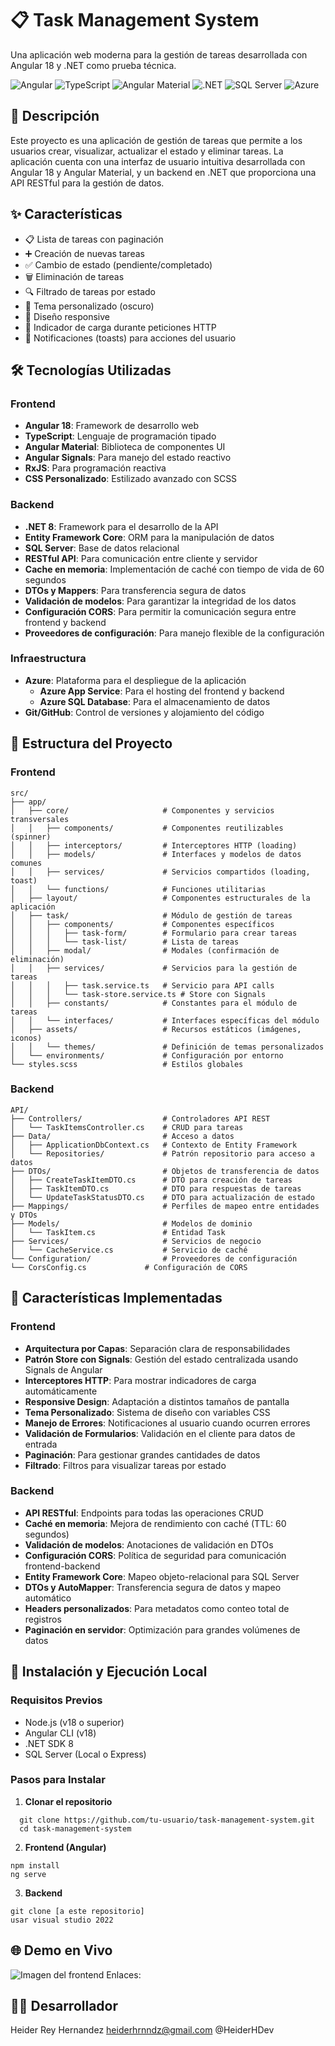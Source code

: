 # 📋 Task Management System

Una aplicación web moderna para la gestión de tareas desarrollada con Angular 18 y .NET como prueba técnica.

![Angular](https://img.shields.io/badge/Angular-18-DD0031?style=flat-square&logo=angular)
![TypeScript](https://img.shields.io/badge/TypeScript-5.4-3178C6?style=flat-square&logo=typescript)
![Angular Material](https://img.shields.io/badge/Angular_Material-17-757575?style=flat-square&logo=material-design)
![.NET](https://img.shields.io/badge/.NET-8-512BD4?style=flat-square&logo=dotnet)
![SQL Server](https://img.shields.io/badge/SQL_Server-CC2927?style=flat-square&logo=microsoftsqlserver)
![Azure](https://img.shields.io/badge/Azure-Deployment-0078D4?style=flat-square&logo=microsoftazure)

## 📝 Descripción

Este proyecto es una aplicación de gestión de tareas que permite a los usuarios crear, visualizar, actualizar el estado y eliminar tareas. La aplicación cuenta con una interfaz de usuario intuitiva desarrollada con Angular 18 y Angular Material, y un backend en .NET que proporciona una API RESTful para la gestión de datos.

## ✨ Características

- 📋 Lista de tareas con paginación
- ➕ Creación de nuevas tareas
- ✅ Cambio de estado (pendiente/completado)
- 🗑️ Eliminación de tareas
- 🔍 Filtrado de tareas por estado
- 🌙 Tema personalizado (oscuro)
- 📱 Diseño responsive
- 🔄 Indicador de carga durante peticiones HTTP
- 🔔 Notificaciones (toasts) para acciones del usuario

## 🛠️ Tecnologías Utilizadas

### Frontend
- **Angular 18**: Framework de desarrollo web
- **TypeScript**: Lenguaje de programación tipado
- **Angular Material**: Biblioteca de componentes UI
- **Angular Signals**: Para manejo del estado reactivo
- **RxJS**: Para programación reactiva
- **CSS Personalizado**: Estilizado avanzado con SCSS

### Backend
- **.NET 8**: Framework para el desarrollo de la API
- **Entity Framework Core**: ORM para la manipulación de datos
- **SQL Server**: Base de datos relacional
- **RESTful API**: Para comunicación entre cliente y servidor
- **Cache en memoria**: Implementación de caché con tiempo de vida de 60 segundos
- **DTOs y Mappers**: Para transferencia segura de datos
- **Validación de modelos**: Para garantizar la integridad de los datos
- **Configuración CORS**: Para permitir la comunicación segura entre frontend y backend
- **Proveedores de configuración**: Para manejo flexible de la configuración

### Infraestructura
- **Azure**: Plataforma para el despliegue de la aplicación
  - **Azure App Service**: Para el hosting del frontend y backend
  - **Azure SQL Database**: Para el almacenamiento de datos
- **Git/GitHub**: Control de versiones y alojamiento del código

## 📂 Estructura del Proyecto

### Frontend

```
src/
├── app/
│   ├── core/                     # Componentes y servicios transversales
│   │   ├── components/           # Componentes reutilizables (spinner)
│   │   ├── interceptors/         # Interceptores HTTP (loading)
│   │   ├── models/               # Interfaces y modelos de datos comunes
│   │   ├── services/             # Servicios compartidos (loading, toast)
│   │   └── functions/            # Funciones utilitarias
│   ├── layout/                   # Componentes estructurales de la aplicación
│   ├── task/                     # Módulo de gestión de tareas
│   │   ├── components/           # Componentes específicos
│   │   │   ├── task-form/        # Formulario para crear tareas
│   │   │   └── task-list/        # Lista de tareas
│   │   ├── modal/                # Modales (confirmación de eliminación)
│   │   ├── services/             # Servicios para la gestión de tareas
│   │   │   ├── task.service.ts   # Servicio para API calls
│   │   │   └── task-store.service.ts # Store con Signals
│   │   ├── constants/            # Constantes para el módulo de tareas
│   │   └── interfaces/           # Interfaces específicas del módulo
│   ├── assets/                   # Recursos estáticos (imágenes, iconos)
│   │   └── themes/               # Definición de temas personalizados
│   └── environments/             # Configuración por entorno
└── styles.scss                   # Estilos globales
```

### Backend

```
API/
├── Controllers/                  # Controladores API REST
│   └── TaskItemsController.cs    # CRUD para tareas
├── Data/                         # Acceso a datos
│   ├── ApplicationDbContext.cs   # Contexto de Entity Framework
│   └── Repositories/             # Patrón repositorio para acceso a datos
├── DTOs/                         # Objetos de transferencia de datos
│   ├── CreateTaskItemDTO.cs      # DTO para creación de tareas
│   ├── TaskItemDTO.cs            # DTO para respuestas de tareas
│   └── UpdateTaskStatusDTO.cs    # DTO para actualización de estado
├── Mappings/                     # Perfiles de mapeo entre entidades y DTOs
├── Models/                       # Modelos de dominio
│   └── TaskItem.cs               # Entidad Task
├── Services/                     # Servicios de negocio
│   └── CacheService.cs           # Servicio de caché
└── Configuration/                # Proveedores de configuración
└── CorsConfig.cs             # Configuración de CORS
```

## 🚀 Características Implementadas

### Frontend
- **Arquitectura por Capas**: Separación clara de responsabilidades
- **Patrón Store con Signals**: Gestión del estado centralizada usando Signals de Angular
- **Interceptores HTTP**: Para mostrar indicadores de carga automáticamente
- **Responsive Design**: Adaptación a distintos tamaños de pantalla
- **Tema Personalizado**: Sistema de diseño con variables CSS
- **Manejo de Errores**: Notificaciones al usuario cuando ocurren errores
- **Validación de Formularios**: Validación en el cliente para datos de entrada
- **Paginación**: Para gestionar grandes cantidades de datos
- **Filtrado**: Filtros para visualizar tareas por estado

### Backend
- **API RESTful**: Endpoints para todas las operaciones CRUD
- **Caché en memoria**: Mejora de rendimiento con caché (TTL: 60 segundos)
- **Validación de modelos**: Anotaciones de validación en DTOs
- **Configuración CORS**: Política de seguridad para comunicación frontend-backend
- **Entity Framework Core**: Mapeo objeto-relacional para SQL Server
- **DTOs y AutoMapper**: Transferencia segura de datos y mapeo automático
- **Headers personalizados**: Para metadatos como conteo total de registros
- **Paginación en servidor**: Optimización para grandes volúmenes de datos

## 🔧 Instalación y Ejecución Local

### Requisitos Previos
- Node.js (v18 o superior)
- Angular CLI (v18)
- .NET SDK 8
- SQL Server (Local o Express)

### Pasos para Instalar

1. **Clonar el repositorio**

```
  git clone https://github.com/tu-usuario/task-management-system.git
  cd task-management-system
```

2. **Frontend (Angular)**

  ```
  npm install
  ng serve
  ```

3. **Backend**

  ```
  git clone [a este repositorio]
  usar visual studio 2022
  ```

## 🌐 Demo en Vivo
![Imagen del frontend](./app/assets/img/app.png)
Enlaces:


## 👨‍💻 Desarrollador
Heider Rey Hernandez
heiderhrnndz@gmail.com
@HeiderHDev